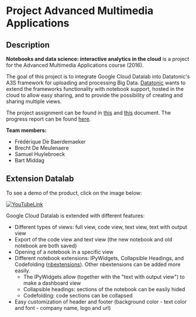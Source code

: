 # Project Advanced Multimedia Applications
## Description
**Notebooks and data science: interactive analytics in the cloud** is a project for the Advanced Multimedia Applications course (2016). 

The goal of this project is to integrate Google Cloud Datalab into Datatonic's A3S framework for uploading and processing Big Data. [Datatonic](http://datatonic.com/) wants to extend the frameworks functionality with notebook support, hosted in the cloud to allow easy sharing, and to provide the possibility of creating and sharing multiple views.

The project assignment can be found in [this](https://drive.google.com/file/d/0B53EfjtXGCsZMGJocVhKVVh4LXM/view?usp=sharing) and [this](https://drive.google.com/file/d/0B53EfjtXGCsZbWJsdVpXUXh2WmM/view?usp=sharing) document. The progress report can be found [here](https://docs.google.com/document/d/19M65j4-htc807Qn7PPmBugY6hF5t0tzNs1J5PF-ruIc/edit?usp=sharing).

**Team members:**
* Frédérique De Baerdemaeker
* Brecht De Meulenaere
* Samuel Huylebroeck
* Bart Middag

## Extension Datalab
To see a demo of the product, click on the image below:

[![YouTubeLink](https://i.ytimg.com/vi/oICdHkth6FU/sddefault.jpg)](https://youtu.be/oICdHkth6FU)

Google Cloud Datalab is extended with different features:
* Different types of views: full view, code view, text view, text with output view
* Export of the code view and text view (the new notebook and old notebook are both saved)
* Opening of a notebook in a specific view
* Different notebook extensions: IPyWidgets, Collapsible Headings, and Codefolding ([nbextensions](https://github.com/ipython-contrib/IPython-notebook-extensions)). Other nbextensions can be added more easily.
  - The IPyWidgets allow (together with the "text with output view") to make a dashboard view
  - Collapsible headings: sections of the notebook can be easily hided
  - Codefolding: code sections can be collapsed
* Easy customization of header and footer (background color - text color and font - company name, logo and url)
